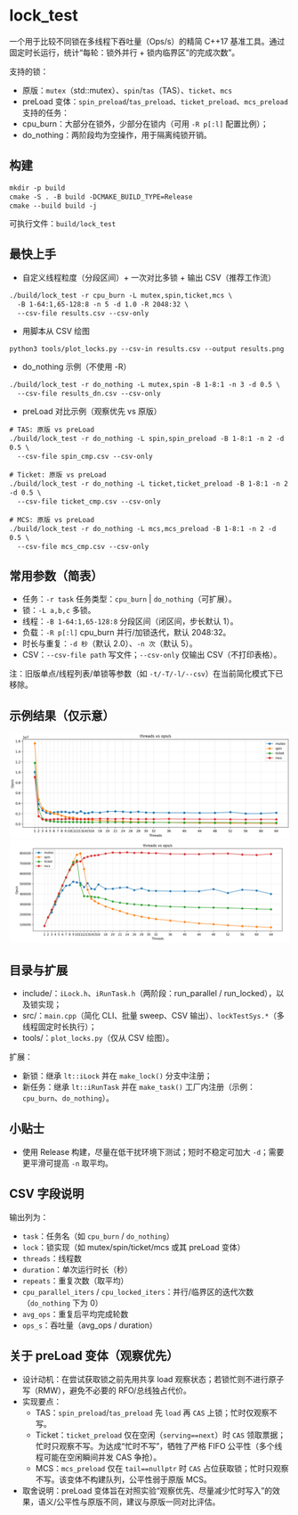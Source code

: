 # lock_test

一个用于比较不同锁在多线程下吞吐量（Ops/s）的精简 C++17 基准工具。通过固定时长运行，统计“每轮：锁外并行 + 锁内临界区”的完成次数”。

支持的锁：
- 原版：`mutex`（std::mutex）、`spin`/`tas`（TAS）、`ticket`、`mcs`
- preLoad 变体：`spin_preload`/`tas_preload`、`ticket_preload`、`mcs_preload`
支持的任务：
- cpu_burn：大部分在锁外，少部分在锁内（可用 `-R p[:l]` 配置比例）；
- do_nothing：两阶段均为空操作，用于隔离纯锁开销。

## 构建

```fish
mkdir -p build
cmake -S . -B build -DCMAKE_BUILD_TYPE=Release
cmake --build build -j
```

可执行文件：`build/lock_test`

## 最快上手

- 自定义线程粒度（分段区间）+ 一次对比多锁 + 输出 CSV（推荐工作流）
```fish
./build/lock_test -r cpu_burn -L mutex,spin,ticket,mcs \
  -B 1-64:1,65-128:8 -n 5 -d 1.0 -R 2048:32 \
  --csv-file results.csv --csv-only
```

- 用脚本从 CSV 绘图
```fish
python3 tools/plot_locks.py --csv-in results.csv --output results.png
```

- do_nothing 示例（不使用 -R）
```fish
./build/lock_test -r do_nothing -L mutex,spin -B 1-8:1 -n 3 -d 0.5 \
  --csv-file results_dn.csv --csv-only
```

- preLoad 对比示例（观察优先 vs 原版）
```fish
# TAS: 原版 vs preLoad
./build/lock_test -r do_nothing -L spin,spin_preload -B 1-8:1 -n 2 -d 0.5 \
  --csv-file spin_cmp.csv --csv-only

# Ticket: 原版 vs preLoad
./build/lock_test -r do_nothing -L ticket,ticket_preload -B 1-8:1 -n 2 -d 0.5 \
  --csv-file ticket_cmp.csv --csv-only

# MCS: 原版 vs preLoad
./build/lock_test -r do_nothing -L mcs,mcs_preload -B 1-8:1 -n 2 -d 0.5 \
  --csv-file mcs_cmp.csv --csv-only
```

## 常用参数（简表）

- 任务：`-r task` 任务类型：`cpu_burn` | `do_nothing`（可扩展）。
- 锁：`-L a,b,c` 多锁。
- 线程：`-B 1-64:1,65-128:8` 分段区间（闭区间，步长默认 1）。
- 负载：`-R p[:l]` cpu_burn 并行/加锁迭代，默认 2048:32。
- 时长与重复：`-d 秒`（默认 2.0）、`-n 次`（默认 5）。
- CSV：`--csv-file path` 写文件；`--csv-only` 仅输出 CSV（不打印表格）。

注：旧版单点/线程列表/单锁等参数（如 `-t/-T/-l/--csv`）在当前简化模式下已移除。

## 示例结果（仅示意）

![alt text](docs/image.png)
![alt text](docs/image-1.png)

## 目录与扩展

- include/：`iLock.h`、`iRunTask.h`（两阶段：run_parallel / run_locked），以及锁实现；
- src/：`main.cpp`（简化 CLI、批量 sweep、CSV 输出）、`lockTestSys.*`（多线程固定时长执行）；
- tools/：`plot_locks.py`（仅从 CSV 绘图）。

扩展：
- 新锁：继承 `lt::iLock` 并在 `make_lock()` 分支中注册；
- 新任务：继承 `lt::iRunTask` 并在 `make_task()` 工厂内注册（示例：`cpu_burn`、`do_nothing`）。

## 小贴士

- 使用 Release 构建，尽量在低干扰环境下测试；短时不稳定可加大 `-d`；需要更平滑可提高 `-n` 取平均。

## CSV 字段说明

输出列为：

- `task`：任务名（如 `cpu_burn` / `do_nothing`）
- `lock`：锁实现（如 mutex/spin/ticket/mcs 或其 preLoad 变体）
- `threads`：线程数
- `duration`：单次运行时长（秒）
- `repeats`：重复次数（取平均）
- `cpu_parallel_iters` / `cpu_locked_iters`：并行/临界区的迭代次数（`do_nothing` 下为 0）
- `avg_ops`：重复后平均完成轮数
- `ops_s`：吞吐量（avg_ops / duration）

## 关于 preLoad 变体（观察优先）

- 设计动机：在尝试获取锁之前先用共享 load 观察状态；若锁忙则不进行原子写（RMW），避免不必要的 RFO/总线独占代价。
- 实现要点：
  - TAS：`spin_preload`/`tas_preload` 先 `load` 再 `CAS` 上锁；忙时仅观察不写。
  - Ticket：`ticket_preload` 仅在空闲（`serving==next`）时 `CAS` 领取票据；忙时只观察不写。为达成“忙时不写”，牺牲了严格 FIFO 公平性（多个线程可能在空闲瞬间并发 CAS 争抢）。
  - MCS：`mcs_preload` 仅在 `tail==nullptr` 时 `CAS` 占位获取锁；忙时只观察不写。该变体不构建队列，公平性弱于原版 MCS。
- 取舍说明：preLoad 变体旨在对照实验“观察优先、尽量减少忙时写入”的效果，语义/公平性与原版不同，建议与原版一同对比评估。